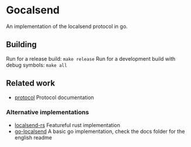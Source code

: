 # Gocalsend
An implementation of the localsend protocol in go.

## Building
Run for a release build:
```make release```
Run for a development build with debug symbols:
```make all```


## Related work
- [protocol](https://github.com/localsend/protocol) Protocol documentation
### Alternative implementations
- [localsend-rs](https://github.com/zpp0196/localsend-rs) Featureful rust implementation
- [go-localsend](https://github.com/meowrain/localsend-go) A basic go implementation, check the docs folder for the english readme

